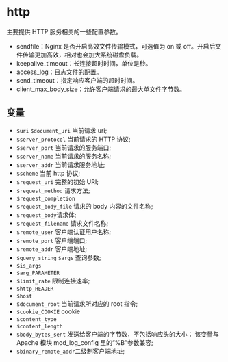# http

主要提供 HTTP 服务相关的一些配置参数。

- sendfile：Nginx 是否开启高效文件传输模式，可选值为 on 或 off。开启后文件传输更加高效，相对也会加大系统磁盘负载。
- keepalive_timeout：长连接超时时间，单位是秒。
- access_log：日志文件的配置。
- send_timeout：指定响应客户端的超时时间。
- client_max_body_size：允许客户端请求的最大单文件字节数。

## 变量

- `$uri` `$document_uri` 当前请求 uri;
- `$server_protocol` 当前请求的 HTTP 协议;
- `$server_port` 当前请求的服务端口;
- `$server_name` 当前请求的服务名称;
- `$server_addr` 当前请求服务地址;
- `$scheme` 当前 http 协议;
- `$request_uri` 完整的初始 URI;
- `$request_method` 请求方法;
- `$request_completion`
- `$request_body_file` 请求的 body 内容的文件名称;
- `$request_body`请求体;
- `$request_filename` 请求文件名称;
- `$remote_user` 客户端认证用户名称;
- `$remote_port` 客户端端口;
- `$remote_addr` 客户端地址;
- `$query_string` `$args` 查询参数;
- `$is_args`
- `$arg_PARAMETER`
- `$limit_rate` 限制连接速率;
- `$http_HEADER`
- `$host`
- `$document_root` 当前请求所对应的 root 指令;
- `$cookie_COOKIE` cookie
- `$content_type`
- `$content_length`
- `$body_bytes_sent` 发送给客户端的字节数，不包括响应头的大小； 该变量与 Apache 模块 mod_log_config 里的“%B”参数兼容;
- `$binary_remote_addr`二级制客户端地址;
